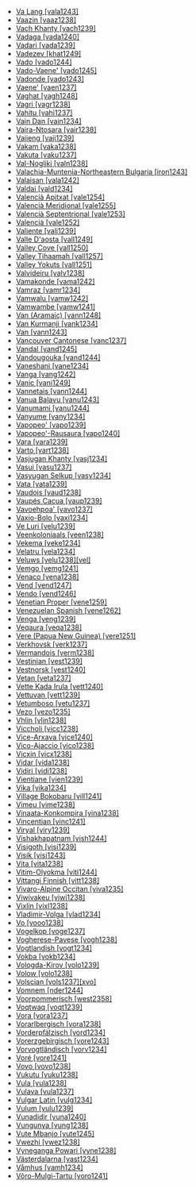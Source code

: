 - [Va Lang [vala1243]](tree/sino1245/kuki1245/kuki1246/peri1260/sout3160/choi1241/ngal1291/vala1243/md.ini)
- [Vaazin [vaaz1238]](tree/atla1278/volt1241/nort3149/came1255/samb1322/samb1323/sout3238/diic1235/diii1241/vaaz1238/md.ini)
- [Vach Khanty [vach1239]](tree/ural1272/khan1279/east2774/fare1244/vach1239/md.ini)
- [Vadaga [vada1240]](tree/drav1251/sout3133/sout3139/telu1265/telu1262/vada1240/md.ini)
- [Vadari [vada1239]](tree/drav1251/sout3133/sout3139/telu1265/telu1262/vada1239/md.ini)
- [Vadezev [khat1249]](tree/ural1272/samo1298/ngan1291/khat1249/md.ini)
- [Vado [vado1244]](tree/aust1307/mala1545/cent2237/east2712/ocea1241/west2818/meso1253/newi1242/stge1234/nort3225/neha1246/nucl1750/buka1262/sapo1252/tinp1238/tinp1237/vado1244/md.ini)
- [Vado-Vaene' [vado1245]](tree/aust1307/mala1545/cent2237/east2712/ocea1241/west2818/meso1253/newi1242/stge1234/nort3225/neha1246/nucl1750/buka1262/sapo1252/tinp1238/tinp1237/vado1245/md.ini)
- [Vadonde [vado1243]](tree/atla1278/volt1241/benu1247/bant1294/sout3152/narr1281/east2731/rufi1235/ruvu1234/mako1254/mako1251/vado1243/md.ini)
- [Vaene' [vaen1237]](tree/aust1307/mala1545/cent2237/east2712/ocea1241/west2818/meso1253/newi1242/stge1234/nort3225/neha1246/nucl1750/buka1262/sapo1252/tinp1238/tinp1237/vaen1237/md.ini)
- [Vaghat [vagh1248]](tree/atla1278/volt1241/benu1247/benu1248/taro1265/kwan1287/vagh1247/vagh1248/md.ini)
- [Vagri [vagr1238]](tree/indo1319/clas1257/indo1320/indo1321/indo1322/subc1234/guja1255/guja1256/west2830/kach1272/vagr1238/md.ini)
- [Vahitu [vahi1237]](tree/aust1307/mala1545/cent2237/east2712/ocea1241/cent2060/east2445/poly1242/nucl1485/nort3246/solo1260/cent2298/east2449/cent2062/tuam1242/vahi1237/md.ini)
- [Vain Dan [vain1234]](tree/mand1469/east2697/sout3140/guro1245/guro1246/dant1235/dann1241/nucl1770/west2877/vain1234/md.ini)
- [Vaira-Ntosara [vair1238]](tree/nucl1709/kain1273/kain1274/tair1260/sout2943/vair1238/md.ini)
- [Vajieng [vaji1239]](tree/aust1305/bahn1264/sout2690/mnon1258/chra1242/vaji1239/md.ini)
- [Vakam [vaka1238]](tree/nucl1709/cent2116/asma1256/asma1257/cita1246/cita1245/vaka1238/md.ini)
- [Vakuta [vaku1237]](tree/aust1307/mala1545/cent2237/east2712/ocea1241/west2818/papu1253/peri1258/kili1270/kili1266/kili1271/kili1267/vaku1237/md.ini)
- [Val-Nogliki [valn1238]](tree/tung1282/east2366/orok1264/ulch1242/orok1265/valn1238/md.ini)
- [Valachia-Muntenia-Northeastern Bulgaria [iron1243]](tree/indo1319/clas1257/indo1320/indo1321/indo1322/roma1329/vlax1238/sout2658/iron1243/md.ini)
- [Valaisan [vala1242]](tree/indo1319/clas1257/ital1284/lati1262/lati1263/impe1234/roma1334/ital1285/west2813/shif1234/nort3208/gall1280/oila1234/fran1269/fran1260/vala1242/md.ini)
- [Valdai [vald1234]](tree/ural1272/finn1317/coas1319/neva1234/nort3282/lado1234/kare1335/sout2676/vald1234/md.ini)
- [Valencià Apitxat [vale1254]](tree/indo1319/clas1257/ital1284/lati1262/lati1263/impe1234/roma1334/ital1285/west2813/shif1234/sout3183/stan1289/cata1290/vale1252/vale1254/md.ini)
- [Valencià Meridional [vale1255]](tree/indo1319/clas1257/ital1284/lati1262/lati1263/impe1234/roma1334/ital1285/west2813/shif1234/sout3183/stan1289/cata1290/vale1252/vale1255/md.ini)
- [Valencià Septentrional [vale1253]](tree/indo1319/clas1257/ital1284/lati1262/lati1263/impe1234/roma1334/ital1285/west2813/shif1234/sout3183/stan1289/cata1290/vale1252/vale1253/md.ini)
- [Valencià [vale1252]](tree/indo1319/clas1257/ital1284/lati1262/lati1263/impe1234/roma1334/ital1285/west2813/shif1234/sout3183/stan1289/cata1290/vale1252/md.ini)
- [Valiente [vali1239]](tree/chib1249/core1252/isth1243/east2569/guay1266/ngab1239/vali1239/md.ini)
- [Valle D'aosta [vall1249]](tree/indo1319/clas1257/ital1284/lati1262/lati1263/impe1234/roma1334/ital1285/west2813/shif1234/nort3208/gall1280/oila1234/fran1269/fran1260/vall1249/md.ini)
- [Valley Cove [vall1250]](tree/aust1307/mala1545/nort3238/nort3187/dupa1235/vall1250/md.ini)
- [Valley Tihaamah [vall1257]](tree/afro1255/semi1276/west2786/cent2236/arab1394/arab1395/arab1393/hija1235/vall1257/md.ini)
- [Valley Yokuts [vall1251]](tree/yoku1255/gene1243/nimy1236/yoku1256/vall1251/md.ini)
- [Valvideiru [valv1238]](tree/indo1319/clas1257/ital1284/lati1262/lati1263/impe1234/roma1334/ital1285/west2813/shif1234/sout3183/west2838/gali1263/fala1241/valv1238/md.ini)
- [Vamakonde [vama1242]](tree/atla1278/volt1241/benu1247/bant1294/sout3152/narr1281/east2731/rufi1235/ruvu1234/mako1254/mako1251/vama1242/md.ini)
- [Vamraz [vamr1234]](tree/indo1319/clas1257/indo1320/indo1321/indo1324/kash1285/kash1277/vamr1234/md.ini)
- [Vamwalu [vamw1242]](tree/atla1278/volt1241/benu1247/bant1294/sout3152/narr1281/east2731/rufi1235/ruvu1234/mako1254/mako1251/vamw1242/md.ini)
- [Vamwambe [vamw1241]](tree/atla1278/volt1241/benu1247/bant1294/sout3152/narr1281/east2731/rufi1235/ruvu1234/mako1254/mako1251/vamw1241/md.ini)
- [Van (Aramaic) [vann1248]](tree/afro1255/semi1276/west2786/cent2236/nort3165/aram1259/impe1236/midd1367/east2680/cent2217/nort3241/assy1241/nort3096/vann1248/md.ini)
- [Van Kurmanji [vank1234]](tree/indo1319/clas1257/indo1320/iran1269/cent2317/cent2318/nort3177/laki1246/kurd1259/nort2641/nort3328/vank1234/md.ini)
- [Van [vann1243]](tree/indo1319/clas1257/arme1241/east2768/homs1234/vani1249/vann1243/md.ini)
- [Vancouver Cantonese [vanc1237]](tree/sino1245/sini1245/clas1255/midd1354/yuep1234/yuec1235/siyi1236/vanc1237/md.ini)
- [Vandal [vand1245]](tree/indo1319/clas1257/germ1287/east2805/goth1244/vand1245/md.ini)
- [Vandougouka [vand1244]](tree/mand1469/west2780/mand1431/cent2047/mand1432/mand1433/mand1434/mand1435/east2425/mani1303/woje1238/vand1244/md.ini)
- [Vaneshani [vane1234]](tree/indo1319/clas1257/indo1320/iran1269/cent2317/cent2318/nort3177/cent2264/nucl1790/khun1255/vane1234/md.ini)
- [Vanga [vang1242]](tree/indo1319/clas1257/indo1320/indo1321/indo1323/oriy1254/gaud1237/gaud1238/beng1280/vang1242/md.ini)
- [Vanic [vani1249]](tree/indo1319/clas1257/arme1241/east2768/homs1234/vani1249/md.ini)
- [Vannetais [vann1244]](tree/indo1319/clas1257/celt1248/nucl1715/tgbc1234/insu1254/bryt1239/sout3176/bret1244/vann1244/md.ini)
- [Vanua Balavu [vanu1243]](tree/aust1307/mala1545/cent2237/east2712/ocea1241/cent2060/east2445/east2446/laua1243/vanu1243/md.ini)
- [Vanumami [vanu1244]](tree/aust1307/mala1545/cent2237/east2712/ocea1241/west2818/meso1253/newi1242/stge1234/patp1244/mini1257/kuan1248/vanu1244/md.ini)
- [Vanyume [vany1234]](tree/utoa1244/nort2953/cali1246/serr1254/serr1255/vany1234/md.ini)
- [Vapopeo' [vapo1239]](tree/aust1307/mala1545/cent2237/east2712/ocea1241/west2818/meso1253/newi1242/stge1234/nort3225/neha1246/nucl1750/buka1262/sapo1252/tinp1238/tinp1237/vapo1239/md.ini)
- [Vapopeo'-Rausaura [vapo1240]](tree/aust1307/mala1545/cent2237/east2712/ocea1241/west2818/meso1253/newi1242/stge1234/nort3225/neha1246/nucl1750/buka1262/sapo1252/tinp1238/tinp1237/vapo1240/md.ini)
- [Vara [vara1239]](tree/atla1278/volt1241/nort3149/came1255/uban1244/band1341/nucl1797/cent2021/cent2022/togb1241/vara1239/md.ini)
- [Varto [vart1238]](tree/indo1319/clas1257/indo1320/iran1269/cent2317/cent2318/nort3177/tati1243/zaza1246/kirm1248/vart1238/md.ini)
- [Vasjugan Khanty [vasj1234]](tree/ural1272/khan1279/east2774/fare1244/vasj1234/md.ini)
- [Vasui [vasu1237]](tree/aust1307/mala1545/cent2237/east2712/ocea1241/west2818/meso1253/newi1242/stge1234/nort3225/neha1246/nucl1750/buka1262/sapo1252/tinp1238/tinp1237/vasu1237/md.ini)
- [Vasyugan Selkup [vasy1234]](tree/ural1272/samo1298/kama1376/selk1253/kety1234/kety1235/cent2328/vasy1234/md.ini)
- [Vata [vata1239]](tree/krua1234/east2415/dida1244/dida1245/gueb1239/lako1244/vata1239/md.ini)
- [Vaudois [vaud1238]](tree/indo1319/clas1257/ital1284/lati1262/lati1263/impe1234/roma1334/ital1285/west2813/shif1234/nort3208/gall1280/oila1234/fran1269/fran1260/vaud1238/md.ini)
- [Vaupés Cacua [vaup1239]](tree/kaku1242/cacu1241/vaup1239/md.ini)
- [Vavoehpoa' [vavo1237]](tree/aust1307/mala1545/cent2237/east2712/ocea1241/west2818/meso1253/newi1242/stge1234/nort3225/neha1246/nucl1750/buka1262/sapo1252/tinp1238/tinp1237/vavo1237/md.ini)
- [Vaxio-Bolo [vaxi1234]](tree/indo1319/clas1257/indo1320/iran1269/sout3157/midd1352/mode1259/fars1254/fars1255/east2745/taji1250/taji1245/vaxi1234/md.ini)
- [Ve Luri [velu1239]](tree/aust1307/mala1545/cent2237/cent2245/bima1248/flor1240/sumb1242/sumb1243/wewe1239/weje1237/velu1239/md.ini)
- [Veenkoloniaals [veen1238]](tree/indo1319/clas1257/germ1287/nort3152/west2793/nort3175/alts1234/midd1345/lowg1239/west2357/ostf1234/gron1242/veen1238/md.ini)
- [Vekema [veke1234]](tree/mand1469/west2780/mand1431/sout2842/mend1263/loma1259/toma1245/sout3340/veke1234/md.ini)
- [Velatru [vela1234]](tree/indo1319/clas1257/indo1320/iran1269/cent2317/cent2318/nort3177/casp1236/maza1305/maza1291/vela1234/md.ini)
- [Veluws [velu1238][vel]](tree/indo1319/clas1257/germ1287/nort3152/west2793/nort3175/alts1234/midd1345/lowg1239/west2357/west2356/velu1238/md.ini)
- [Vemgo [vemg1241]](tree/afro1255/chad1250/bium1280/nort3156/lama1287/vemg1240/vemg1241/md.ini)
- [Venaco [vena1238]](tree/indo1319/clas1257/ital1284/lati1262/lati1263/impe1234/roma1334/sout3158/sard1256/cors1242/cors1241/vena1238/md.ini)
- [Vend [vend1247]](tree/indo1319/clas1257/indo1320/indo1321/indo1322/roma1329/carp1235/sout3308/vend1247/md.ini)
- [Vendo [vend1246]](tree/atla1278/volt1241/benu1247/bant1294/sout3152/narr1281/bant1295/sawa1251/beng1289/yasa1241/yasa1242/vend1246/md.ini)
- [Venetian Proper [vene1259]](tree/indo1319/clas1257/ital1284/lati1262/lati1263/impe1234/roma1334/ital1285/west2813/shif1234/nort3208/gall1279/vene1258/vene1259/md.ini)
- [Venezuelan Spanish [vene1262]](tree/indo1319/clas1257/ital1284/lati1262/lati1263/impe1234/roma1334/ital1285/west2813/shif1234/sout3183/west2838/cast1243/stan1288/amer1254/vene1262/md.ini)
- [Venga [veng1239]](tree/aust1307/mala1545/cent2237/east2712/ocea1241/temo1244/reef1242/natu1250/natu1246/veng1239/md.ini)
- [Veqaura [veqa1238]](tree/nucl1709/kain1273/kain1274/tair1260/sout2943/veqa1238/md.ini)
- [Vere (Papua New Guinea) [vere1251]](tree/aust1307/mala1545/cent2237/east2712/ocea1241/west2818/meso1253/will1243/naka1266/naka1262/vere1251/md.ini)
- [Verkhovsk [verk1237]](tree/tung1282/nort3147/west2427/negi1245/verk1237/md.ini)
- [Vermandois [verm1238]](tree/indo1319/clas1257/ital1284/lati1262/lati1263/impe1234/roma1334/ital1285/west2813/shif1234/nort3208/gall1280/oila1234/cent2283/pica1241/verm1238/md.ini)
- [Vestinian [vest1239]](tree/indo1319/clas1257/ital1284/sabe1249/osca1245/vest1239/md.ini)
- [Vestnorsk [vest1240]](tree/indo1319/clas1257/germ1287/nort3152/nort3160/west2805/norw1258/vest1240/md.ini)
- [Vetan [veta1237]](tree/drav1251/sout3133/sout3138/tami1291/tami1292/tami1293/tami1294/tami1297/tami1298/mala1541/mala1463/veta1237/md.ini)
- [Vette Kada Irula [vett1240]](tree/drav1251/sout3133/sout3138/tami1291/tami1292/tami1293/tami1294/irul1245/irul1243/nort3279/sout3259/vett1240/md.ini)
- [Vettuvan [vett1239]](tree/drav1251/sout3133/sout3138/tami1291/tami1292/tami1293/tami1294/tami1297/tami1298/mala1541/mala1463/vett1239/md.ini)
- [Vetumboso [vetu1237]](tree/aust1307/mala1545/cent2237/east2712/ocea1241/nort3195/nort3205/torr1262/vure1239/vetu1237/md.ini)
- [Vezo [vezo1235]](tree/aust1307/mala1545/basa1291/grea1283/sout2919/mala1537/sout3174/sout3346/nucl1799/inla1273/saka1299/masi1268/vezo1235/md.ini)
- [Vhlin [vlin1238]](tree/atla1278/volt1241/kwav1236/gbee1241/west2802/ewei1234/ewee1241/nort3331/vlin1238/md.ini)
- [Viccholi [vicc1238]](tree/indo1319/clas1257/indo1320/indo1321/indo1324/sind1278/sind1279/sind1272/vicc1238/md.ini)
- [Vice-Arxava [vice1240]](tree/kart1248/geor1252/zann1245/lazz1240/vice1240/md.ini)
- [Vico-Ajaccio [vico1238]](tree/indo1319/clas1257/ital1284/lati1262/lati1263/impe1234/roma1334/sout3158/sard1256/cors1242/cors1241/vico1238/md.ini)
- [Vicxin [vicx1238]](tree/nakh1245/dagh1238/lakk1252/vicx1238/md.ini)
- [Vidar [vida1238]](tree/indo1319/clas1257/indo1320/iran1269/cent2317/cent2318/nort3177/tati1243/tati1244/sout3177/alvi1241/vida1238/md.ini)
- [Vidiri [vidi1238]](tree/atla1278/volt1241/nort3149/came1255/uban1244/band1341/nucl1797/cent2021/cent2022/band1343/vidi1238/md.ini)
- [Vientiane [vien1239]](tree/taik1256/kamt1241/daic1238/daic1237/cent2251/wenm1239/sapa1255/sout3184/sput1235/laot1235/laoo1244/vien1239/md.ini)
- [Vika [vika1234]](tree/indo1319/clas1257/germ1287/nort3152/nort3160/nort3266/east2780/dale1238/oste1242/ovan1234/mora1274/vika1234/md.ini)
- [Village Bokobaru [vill1241]](tree/mand1469/east2697/bisa1265/samo1302/busa1252/boko1265/boko1267/vill1241/md.ini)
- [Vimeu [vime1238]](tree/indo1319/clas1257/ital1284/lati1262/lati1263/impe1234/roma1334/ital1285/west2813/shif1234/nort3208/gall1280/oila1234/cent2283/pica1241/vime1238/md.ini)
- [Vinaata-Konkompira [vina1238]](tree/nucl1709/kain1273/kain1274/tair1260/sout2943/vina1238/md.ini)
- [Vincentian [vinc1241]](tree/araw1281/cari1281/anti1247/iner1234/isla1279/isla1278/vinc1241/md.ini)
- [Viryal [viry1239]](tree/turk1311/bolg1249/chuv1255/viry1239/md.ini)
- [Vishakhapatnam [vish1244]](tree/drav1251/sout3133/sout3139/telu1265/telu1262/vish1244/md.ini)
- [Visigoth [visi1239]](tree/indo1319/clas1257/germ1287/east2805/goth1244/visi1239/md.ini)
- [Visik [visi1243]](tree/afro1255/chad1250/bium1280/nort3156/lama1287/vemg1240/visi1243/md.ini)
- [Vita [vita1238]](tree/atla1278/volt1241/nort3149/came1255/uban1244/band1341/nucl1797/west2458/vita1238/md.ini)
- [Vitim-Olyokma [viti1244]](tree/tung1282/nort3147/west2427/even1259/sibe1251/east2846/viti1244/md.ini)
- [Vittangi Finnish [vitt1238]](tree/ural1272/finn1317/coas1319/neva1234/nort3282/nucl1717/torn1244/vitt1238/md.ini)
- [Vivaro-Alpine Occitan [viva1235]](tree/indo1319/clas1257/ital1284/lati1262/lati1263/impe1234/roma1334/ital1285/west2813/shif1234/sout3183/occi1240/occi1239/nort2608/viva1235/md.ini)
- [Viwivakeu [viwi1238]](tree/pano1259/pano1256/main1279/pano1257/head1239/amah1246/viwi1238/md.ini)
- [Vixlin [vixl1238]](tree/nakh1245/dagh1238/lakk1252/vixl1238/md.ini)
- [Vladimir-Volga [vlad1234]](tree/indo1319/clas1257/balt1263/slav1255/east1426/russ1263/nort2597/vlad1234/md.ini)
- [Vo [vooo1238]](tree/atla1278/volt1241/kwav1236/gbee1241/west2802/kpes1239/waci1239/vooo1238/md.ini)
- [Vogelkop [voge1237]](tree/aust1307/mala1545/cent2237/east2712/sout2850/sout3229/cend1238/biak1249/biak1250/biak1248/voge1237/md.ini)
- [Vogherese-Pavese [vogh1238]](tree/indo1319/clas1257/ital1284/lati1262/lati1263/impe1234/roma1334/ital1285/west2813/shif1234/nort3208/gall1279/emil1243/emil1241/vogh1238/md.ini)
- [Vogtlandish [vogt1234]](tree/indo1319/clas1257/germ1287/nort3152/west2793/high1289/high1286/midd1349/mode1258/uppe1464/main1267/uppe1466/vogt1234/md.ini)
- [Vokba [vokb1234]](tree/atla1278/volt1241/nort3149/came1255/samb1322/samb1323/nort3259/vere1249/vere1250/vere1252/vokb1234/md.ini)
- [Vologda-Kirov [volo1239]](tree/indo1319/clas1257/balt1263/slav1255/east1426/russ1263/nort2597/volo1239/md.ini)
- [Volow [volo1238]](tree/aust1307/mala1545/cent2237/east2712/ocea1241/nort3195/nort3205/torr1262/motl1237/volo1238/md.ini)
- [Volscian [vols1237][xvo]](tree/indo1319/clas1257/ital1284/sabe1249/umbr1253/vols1237/md.ini)
- [Vomnem [nder1244]](tree/atla1278/volt1241/nort3149/came1255/samb1322/samb1323/nort3259/vere1249/vere1250/koma1266/nder1244/md.ini)
- [Voorpommerisch [west2358]](tree/indo1319/clas1257/germ1287/nort3152/west2793/nort3175/alts1234/midd1345/lowg1239/east2291/nort2627/meck1238/west2358/md.ini)
- [Voqtwaq [voqt1239]](tree/aust1305/bahn1264/sout2690/mnon1258/chra1242/voqt1239/md.ini)
- [Vora [vora1237]](tree/aust1307/mala1545/cent2237/east2712/ocea1241/west2818/papu1253/peri1258/cent2070/sina1272/sina1266/vora1237/md.ini)
- [Vorarlbergisch [vora1238]](tree/indo1319/clas1257/germ1287/nort3152/west2793/high1289/high1286/midd1349/mode1258/alem1243/sout3294/swis1247/high1290/vora1238/md.ini)
- [Vorderpfälzisch [vord1234]](tree/indo1319/clas1257/germ1287/nort3152/west2793/high1289/fran1268/high1287/rhin1244/pala1355/pala1330/vord1234/md.ini)
- [Vorerzgebirgisch [vore1243]](tree/indo1319/clas1257/germ1287/nort3152/west2793/high1289/fran1268/east2832/uppe1400/uppe1465/sout3296/vore1243/md.ini)
- [Vorvogtländisch [vorv1234]](tree/indo1319/clas1257/germ1287/nort3152/west2793/high1289/fran1268/east2832/uppe1400/uppe1465/sout3296/vorv1234/md.ini)
- [Voré [vore1241]](tree/mand1469/west2780/samo1308/duun1243/bobo1253/sout2840/vore1241/md.ini)
- [Vovo [vovo1238]](tree/aust1307/mala1545/cent2237/east2712/ocea1241/nort3195/cent2269/epie1239/epii1237/bier1245/bier1246/vovo1238/md.ini)
- [Vukutu [vuku1238]](tree/cent2225/memb1239/mang1425/lese1245/lese1243/vuku1238/md.ini)
- [Vula [vula1238]](tree/aust1307/mala1545/cent2237/east2712/ocea1241/west2818/papu1253/peri1258/cent2070/sina1272/hula1245/hula1239/vula1238/md.ini)
- [Vulava [vula1237]](tree/aust1307/mala1545/cent2237/east2712/ocea1241/sout2853/guad1241/nucl1470/ngge1240/bugh1239/vula1237/md.ini)
- [Vulgar Latin [vulg1234]](tree/indo1319/clas1257/ital1284/lati1262/lati1263/impe1234/lati1261/vulg1234/md.ini)
- [Vulum [vulu1239]](tree/afro1255/chad1250/bium1280/nort3156/bium1279/musg1256/musg1254/munj1246/vulu1239/md.ini)
- [Vunadidir [vuna1240]](tree/aust1307/mala1545/cent2237/east2712/ocea1241/west2818/meso1253/newi1242/stge1234/patp1244/mini1257/kuan1248/vuna1240/md.ini)
- [Vungunya [vung1238]](tree/atla1278/volt1241/benu1247/bant1294/sout3152/narr1281/cent2260/west2968/nzad1235/lwer1234/ding1244/loan1238/klce1234/kiko1235/nucl1804/kiko1234/kamb1321/kila1239/sout3249/west2874/yomb1244/vung1238/md.ini)
- [Vute Mbanjo [vute1245]](tree/atla1278/volt1241/benu1247/bant1294/nort3168/mamb1309/niza1234/konj1251/mamb1310/vuti1235/vute1246/vute1244/vute1245/md.ini)
- [Vwezhi [vwez1238]](tree/atla1278/volt1241/benu1247/ebir1244/nupe1252/gbag1256/gbag1258/vwez1238/md.ini)
- [Vyneganga Powari [vyne1238]](tree/indo1319/clas1257/indo1320/indo1321/indo1322/subc1234/east2726/powa1246/vyne1238/md.ini)
- [Västerdalarna [vast1234]](tree/indo1319/clas1257/germ1287/nort3152/nort3160/nort3266/east2780/dale1238/vast1234/md.ini)
- [Våmhus [vamh1234]](tree/indo1319/clas1257/germ1287/nort3152/nort3160/nort3266/east2780/dale1238/oste1242/ovan1234/orsa1234/vamh1234/md.ini)
- [Võro-Mulgi-Tartu [voro1241]](tree/ural1272/finn1317/sout2679/voro1241/md.ini)
